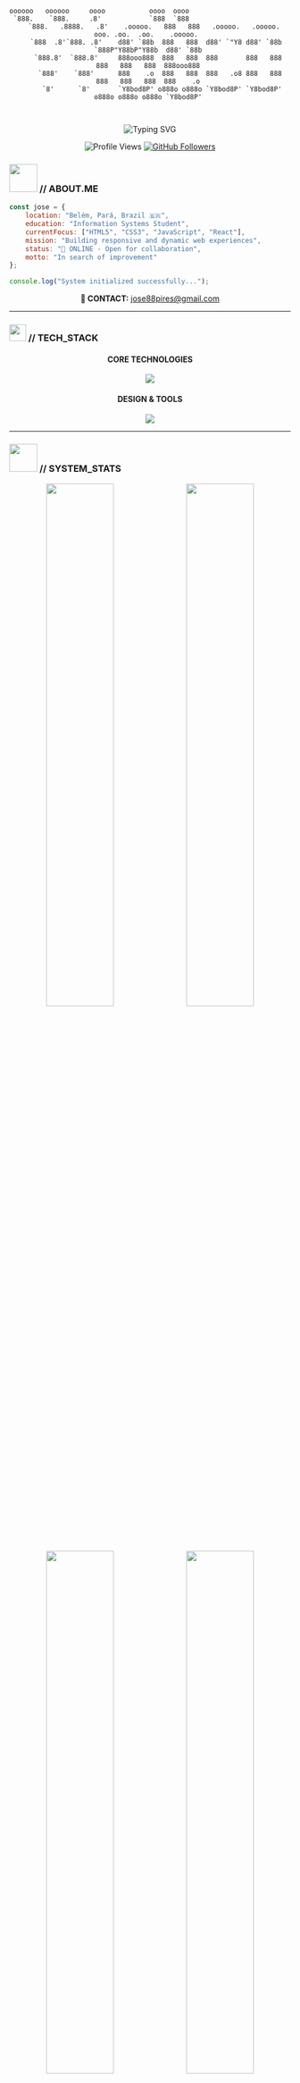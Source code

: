 <div align="center">

```
oooooo   oooooo     oooo           oooo  oooo                                                  
 `888.    `888.     .8'            `888  `888                                                  
  `888.   .8888.   .8'    .ooooo.   888   888   .ooooo.   .ooooo.  ooo. .oo.  .oo.    .ooooo.  
   `888  .8'`888. .8'    d88' `88b  888   888  d88' `"Y8 d88' `88b `888P"Y88bP"Y88b  d88' `88b 
    `888.8'  `888.8'     888ooo888  888   888  888       888   888  888   888   888  888ooo888 
     `888'    `888'      888    .o  888   888  888   .o8 888   888  888   888   888  888    .o 
      `8'      `8'       `Y8bod8P' o888o o888o `Y8bod8P' `Y8bod8P' o888o o888o o888o `Y8bod8P' 
                                                                                               
                                                                                                                                                      
```

<img src="https://readme-typing-svg.herokuapp.com?font=Fira+Code&size=32&duration=2800&pause=2000&color=FF0000&center=true&vCenter=true&width=940&lines=JOSÉ+P.+%7C+WEB+DEVELOPER;FRONT-END+SPECIALIST;BUILDING+THE+DIGITAL+FUTURE" alt="Typing SVG" />

</div>

<div align="center">
  
  ![Profile Views](https://komarev.com/ghpvc/?username=jose-pires-neto&color=red&style=for-the-badge)
  [![GitHub Followers](https://img.shields.io/github/followers/jose-pires-neto?style=for-the-badge&color=red&labelColor=1a1a1a)](https://github.com/jose-pires-neto)
  
</div>

### <img src="https://media.giphy.com/media/3oKIPtjElfqwMOTbH2/giphy.gif" width="50"> **// ABOUT.ME**

```javascript
const jose = {
    location: "Belém, Pará, Brazil 🇧🇷",
    education: "Information Systems Student",
    currentFocus: ["HTML5", "CSS3", "JavaScript", "React"],
    mission: "Building responsive and dynamic web experiences",
    status: "🔴 ONLINE - Open for collaboration",
    motto: "In search of improvement"
};

console.log("System initialized successfully...");
```

<div align="center">
  
  **📧 CONTACT:** [jose88pires@gmail.com](mailto:jose88pires@gmail.com)
  
</div>

---

### <img src="https://media2.giphy.com/media/QssGEmpkyEOhBCb7e1/giphy.gif?cid=ecf05e47a0n3gi1bfqntqmob8g9aid1oyj2wr3ds3mg700bl&rid=giphy.gif" width="30"> **// TECH_STACK**

<div align="center">

#### **CORE TECHNOLOGIES**
<p>
  <img src="https://skillicons.dev/icons?i=html,css,js,react,firebase,git&theme=dark" />
</p>

#### **DESIGN & TOOLS**
<p>
  <img src="https://skillicons.dev/icons?i=figma,photoshop,premiere&theme=dark" />
</p>

</div>

---

### <img src="https://media.giphy.com/media/kH6CqYiquZawmU1HI6/giphy.gif" width="50"> **// SYSTEM_STATS**

<div align="center">
  
  <img width="49%" src="https://github-readme-stats.vercel.app/api?username=jose-pires-neto&show_icons=true&theme=radical&hide_border=true&bg_color=0d1117&title_color=ff0000&icon_color=ff0000&text_color=ffffff&count_private=true" />
  
  <img width="49%" src="https://github-readme-streak-stats.herokuapp.com/?user=jose-pires-neto&theme=radical&hide_border=true&background=0d1117&ring=ff0000&fire=ff0000&currStreakLabel=ff0000" />

</div>

<div align="center">
  
  <img width="49%" src="https://github-readme-stats.vercel.app/api/top-langs/?username=jose-pires-neto&layout=compact&theme=radical&hide_border=true&bg_color=0d1117&title_color=ff0000&text_color=ffffff&langs_count=8" />
  
  <img width="49%" src="https://github-readme-activity-graph.vercel.app/graph?username=jose-pires-neto&theme=github-dark-dimmed&hide_border=true&bg_color=0d1117&color=ff0000&line=ff0000&point=ffffff" />

</div>

---

### <img src="https://media.giphy.com/media/3oKIPnAiaMCws8nOsE/giphy.gif" width="50"> **// FEATURED_PROJECTS**

<div align="center">

[![Portfolio](https://github-readme-stats.vercel.app/api/pin/?username=jose-pires-neto&repo=Portifolio&theme=radical&hide_border=true&bg_color=0d1117&title_color=ff0000&icon_color=ff0000&text_color=ffffff)](https://github.com/jose-pires-neto/Portifolio)

</div>

---

### <img src="https://media.giphy.com/media/VgCDAzcKvsR6OM0uWg/giphy.gif" width="50"> **// CONNECT**

<div align="center">
  
  [![GitHub](https://img.shields.io/badge/GitHub-000000?style=for-the-badge&logo=github&logoColor=red)](https://github.com/jose-pires-neto)
  [![LinkedIn](https://img.shields.io/badge/LinkedIn-000000?style=for-the-badge&logo=linkedin&logoColor=red)](https://www.linkedin.com/in/josé-pires-oliveira-a97430237/)
  [![Instagram](https://img.shields.io/badge/Instagram-000000?style=for-the-badge&logo=instagram&logoColor=red)](http://www.instagram.com/jose.pires.jp)
  [![Discord](https://img.shields.io/badge/Discord-000000?style=for-the-badge&logo=discord&logoColor=red)](https://discord.com/users/J.P#8124)
  [![Facebook](https://img.shields.io/badge/Facebook-000000?style=for-the-badge&logo=facebook&logoColor=red)](https://www.facebook.com/profile.php?id=100066318607610)
  
</div>

---

<div align="center">

```
╔════════════════════════════════════════════════════════════╗
║  💻 Open to collaborating on Web & Mobile Development     ║
║  🚀 Let's build something amazing together                ║
╚════════════════════════════════════════════════════════════╝
```

<img src="https://capsule-render.vercel.app/api?type=waving&color=gradient&customColorList=6,11,20&height=100&section=footer&text=&fontSize=0&animation=twinkling" width="100%"/>

</div>

